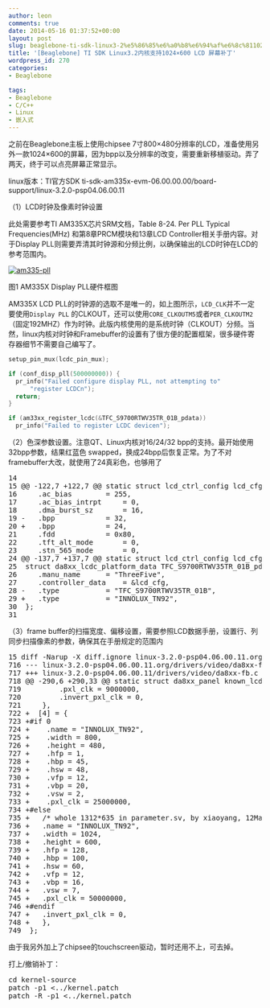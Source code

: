 ```yaml
---
author: leon
comments: true
date: 2014-05-16 01:37:52+00:00
layout: post
slug: beaglebone-ti-sdk-linux3-2%e5%86%85%e6%a0%b8%e6%94%af%e6%8c%811024x600%e5%b1%8f%e5%b9%95%e8%a1%a5%e4%b8%81
title: '[Beaglebone] TI SDK Linux3.2内核支持1024×600 LCD 屏幕补丁'
wordpress_id: 270
categories:
- Beaglebone

tags:
- Beaglebone
- C/C++
- Linux
- 嵌入式
---
```


之前在Beaglebone主板上使用chipsee 7寸800×480分辨率的LCD，准备使用另外一款1024×600的屏幕，因为bpp以及分辨率的改变，需要重新移植驱动。弄了两天，终于可以点亮屏幕正常显示。

linux版本：TI官方SDK ti-sdk-am335x-evm-06.00.00.00/board-support/linux-3.2.0-psp04.06.00.11

（1）LCD时钟及像素时钟设置

此处需要参考TI AM335X芯片SRM文档，Table 8-24. Per PLL Typical Frequencies(MHz) 和第8章PRCM模块和13章LCD Controller相关手册内容。对于Display PLL则需要弄清其时钟源和分频比例，以确保输出的LCD时钟在LCD的参考范围内。


[![am335-pll](http://cdn1.snapgram.co/imgs/2015/07/20/am335-pll.gif)](http://cdn1.snapgram.co/imgs/2015/07/20/am335-pll.gif)

图1 AM335X Display PLL硬件框图


AM335X LCD PLL的时钟源的选取不是唯一的，如上图所示，`LCD_CLK`并不一定要使用`Display PLL` 的CLKOUT，还可以使用`CORE_CLKOUTM5`或者`PER_CLKOUTM2`（固定192MHZ）作为时钟。此版内核使用的是系统时钟（CLKOUT）分频。当然，linux内核对时钟和Framebuffer的设置有了很方便的配置框架，很多硬件寄存器细节不需要自己编写了。

```c
setup_pin_mux(lcdc_pin_mux); 

if (conf_disp_pll(500000000)) {
  pr_info("Failed configure display PLL, not attempting to"
      "register LCDCn");
  return;
}

if (am33xx_register_lcdc(&TFC_S9700RTWV35TR_01B_pdata))
  pr_info("Failed to register LCDC devicen");
```

（2）色深参数设置。注意QT、Linux内核对16/24/32 bpp的支持。最开始使用32bpp参数，结果红蓝色 swapped，换成24bpp后恢复正常。为了不对framebuffer大改，就使用了24真彩色，也够用了

<pre>
14 
15 @@ -122,7 +122,7 @@ static struct lcd_ctrl_config lcd_cfg =
16     .ac_bias        = 255,
17     .ac_bias_intrpt     = 0,
18     .dma_burst_sz       = 16,
19 -   .bpp            = 32,
20 +   .bpp            = 24,
21     .fdd            = 0x80,
22     .tft_alt_mode       = 0,
23     .stn_565_mode       = 0,
24 @@ -137,7 +137,7 @@ static struct lcd_ctrl_config lcd_cfg =
25  struct da8xx_lcdc_platform_data TFC_S9700RTWV35TR_01B_pdata = {
26     .manu_name      = "ThreeFive",
27     .controller_data    = &lcd_cfg,
28 -   .type           = "TFC_S9700RTWV35TR_01B",
29 +   .type           = "INNOLUX_TN92",
30  };
31
</pre>


（3）frame buffer的扫描宽度、偏移设置，需要参照LCD数据手册，设置行、列同步扫描像素的参数，确保其在手册规定的范围内

<pre>
15 diff -Narup -X diff.ignore linux-3.2.0-psp04.06.00.11.org/drivers/video/da8xx-fb.c linux-3.2.0-psp04.06.00.11/drivers/video/da8xx-fb.c
716 --- linux-3.2.0-psp04.06.00.11.org/drivers/video/da8xx-fb.c 2013-06-25 21:38:14.000000000 +0000
717 +++ linux-3.2.0-psp04.06.00.11/drivers/video/da8xx-fb.c 2014-05-14 09:55:11.000033638 +0000
718 @@ -290,6 +290,33 @@ static struct da8xx_panel known_lcd_pane
719         .pxl_clk = 9000000,
720         .invert_pxl_clk = 0,
721     },
722 +  [4] = {
723 +#if 0
724 +    .name = "INNOLUX_TN92",
725 +    .width = 800, 
726 +    .height = 480, 
727 +    .hfp = 1, 
728 +    .hbp = 45,
729 +    .hsw = 48,
730 +    .vfp = 12,
731 +    .vbp = 20,
732 +    .vsw = 2, 
733 +    .pxl_clk = 25000000,
734 +#else
735 +   /* whole 1312*635 in parameter.sv, by xiaoyang, 12May14 */
736 +   .name = "INNOLUX_TN92",
737 +   .width = 1024,
738 +   .height = 600,
739 +   .hfp = 128,
740 +   .hbp = 100,
741 +   .hsw = 60,
742 +   .vfp = 12,
743 +   .vbp = 16,
744 +   .vsw = 7,
745 +   .pxl_clk = 50000000,
746 +#endif
747 +   .invert_pxl_clk = 0, 
748 +   },   
749  };
</pre>

由于我另外加上了chipsee的touchscreen驱动，暂时还用不上，可去掉。

打上/撤销补丁：

<pre>
cd kernel-source
patch -p1 <../kernel.patch
patch -R -p1 <../kernel.patch
</pre>


